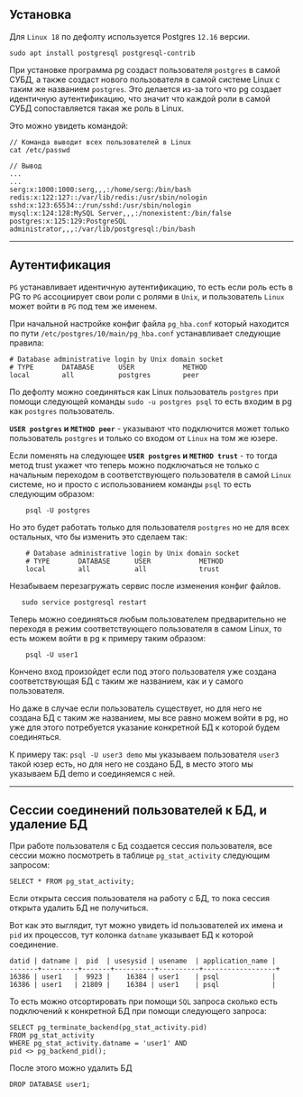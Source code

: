 Установка
---

Для `Linux 18` по дефолту используется Postgres `12.16` версии. 

    sudo apt install postgresql postgresql-contrib

При установке программа pg создаст пользователя `postgres` в самой 
СУБД, а также создаст нового пользователя в самой системе Linux
с таким же названием `postgres`. Это делается из-за того что pg создает
идентичную аутентификацию, что значит что каждой роли в самой СУБД 
сопоставляется такая же роль в Linux.  

Это можно увидеть командой:

    // Команда выводит всех пользователей в Linux
    cat /etc/passwd

    // Вывод
    ...
    ...
    serg:x:1000:1000:serg,,,:/home/serg:/bin/bash
    redis:x:122:127::/var/lib/redis:/usr/sbin/nologin
    sshd:x:123:65534::/run/sshd:/usr/sbin/nologin
    mysql:x:124:128:MySQL Server,,,:/nonexistent:/bin/false
    postgres:x:125:129:PostgreSQL administrator,,,:/var/lib/postgresql:/bin/bash

---
Аутентификация
---

`PG` устанавливает идентичную аутентификацию, то есть если роль есть в PG 
то `PG` ассоциирует свои роли с ролями в `Unix`, и пользователь `Linux` может 
войти в `PG` под тем же именем.

При начальной настройке конфиг файла `pg_hba.conf` который находится по 
пути `/etc/postgres/10/main/pg_hba.conf` устанавливает следующие правила:

    # Database administrative login by Unix domain socket
    # TYPE       DATABASE      USER            METHOD
    local        all           postgres        peer

По дефолту можно соединяться как Linux пользователь `postgres` при 
помощи следующей команды `sudo -u postgres psql` то есть входим в pg
как `postgres` пользователь.

**`USER postgres` и `METHOD peer`** - указывают что подключится может только
пользователь `postgres` и только со входом от `Linux` на том же юзере.

Если поменять на следующее **`USER postgres` и `METHOD trust`** - то тогда 
метод trust укажет что теперь можно подключаться не только с начальным 
переходом в соответствующего пользователя в самой `Linux` системе, но и 
просто с использованием команды `psql` то есть следующим образом:

```
    psql -U postgres
```

Но это будет работать только для пользователя `postgres` но не для всех 
остальных, что бы изменить это сделаем так:

```
    # Database administrative login by Unix domain socket
    # TYPE       DATABASE      USER            METHOD
    local        all           all             trust
```

Незабываем перезагружать сервис после изменения конфиг файлов.
    
```
   sudo service postgresql restart
```

Теперь можно соединяться любым пользователем предварительно не переходя в 
режим соответствующего пользователя в самом Linux, то есть можем войти в 
pg к примеру таким образом:

```
    psql -U user1 
```

Кончено вход произойдет если под этого пользователя уже создана 
соответствующая БД с таким же названием, как и у самого пользователя.

Но даже в случае если пользователь существует, но для него не создана БД 
с таким же названием, мы все равно можем войти в pg, но уже для этого 
потребуется указание конкретной БД к которой будем соединяться.

К примеру так: `psql -U user3 demo` мы указываем пользователя `user3` такой 
юзер есть, но для него не создано БД, в место этого мы указываем БД demo 
и соединяемся с ней.

---
Сессии соединений пользователей к БД, и удаление БД
---

При работе пользователя с Бд создается сессия пользователя, все сессии
можно посмотреть в таблице `pg_stat_activity` следующим запросом:

    SELECT * FROM pg_stat_activity;

Если открыта сессия пользователя на работу с БД, то пока сессия открыта 
удалить БД не получиться.

Вот как это выглядит, тут можно увидеть id пользователей их имена 
и `pid` их процессов, тут колонка `datname` указывает БД к которой 
соединение.

    datid | datname |  pid  | usesysid | usename  | application_name |
    -------+---------+-------+----------+----------+------------------+
    16386 | user1   |  9923 |    16384 | user1    | psql             |
    16386 | user1   | 21809 |    16384 | user1    | psql             |

То есть можно отсортировать при помощи `SQL` запроса сколько есть 
подключений к конкретной БД при помощи следующего запроса:

    SELECT pg_terminate_backend(pg_stat_activity.pid)
    FROM pg_stat_activity
    WHERE pg_stat_activity.datname = 'user1' AND 
    pid <> pg_backend_pid();

После этого можно удалить БД

    DROP DATABASE user1;
